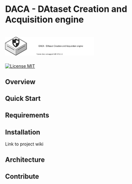 # DACA - DAtaset Creation and Acquisition engine
# <a href="https://github.com/Korving-F/DACA"><img alt="DACA" src="/images/logo.svg" height="60"></a>
[![License MIT](https://img.shields.io/badge/license-MIT-blue)](https://en.wikipedia.org/wiki/MIT_License)

## Overview


## Quick Start

## Requirements

## Installation
Link to project wiki

## Architecture

## Contribute


